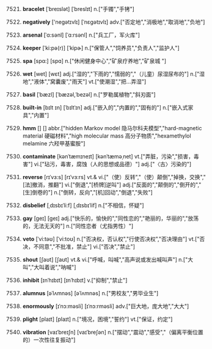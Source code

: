 7521. **bracelet**
[ˈbreɪslət]  [ˈbreslɪt]
n.["手镯","手铐"]  

7522. **negatively**
['neɡətɪvlɪ]  [ˈnɛɡətɪvlɪ]
adv.["否定地","消极地","取消地","负地"]  

7523. **arsenal**
[ˈɑ:sənl]  [ˈɑ:rsənl]
n.["兵工厂，军火库"]  

7524. **keeper**
[ˈki:pə(r)]  [ˈkipɚ]
n.["保管人","饲养员","负责人","监护人"]  

7525. **spa**
[spɑ:]  [spɑ]
n.["休闲健身中心","矿泉疗养地","矿泉城 "]  

7526. **wet**
[wet]  [wɛt]
adj.["湿的","下雨的","懦弱的","（儿童）尿湿尿布的"]  n.["湿地","液体","窝囊废","雨天"]  vt.["使潮湿","把…弄湿"]  

7527. **basil**
[ˈbæzl]  [ˈbæzəl,ˈbezəl]
n.["罗勒属植物","斜刃面"]  

7528. **built-in**
[bɪlt ɪn]  [ˈbɪltˈɪn]
adj.["嵌入的","内置的","固有的"]  n.["嵌入式家具","内置"]  

7529. **hmm**
[]  []
abbr.["hidden Markov model 隐马尔科夫模型","hard-magnetic material 硬磁材料","high molecular mass 高分子物质","hexamethylol melamine 六羟甲基蜜胺"]  

7530. **contaminate**
[kənˈtæmɪneɪt]  [kənˈtæməˌnet]
vt.["弄脏，污染","损害，毒害"]  vi.["玷污，毒害，腐蚀（人的思想或品德）"]  adj.["〈古〉污染的"]  

7531. **reverse**
[rɪˈvɜ:s]  [rɪˈvɜ:rs]
vt.& vi.["（使）反转","（使）颠倒","掉换，交换","[法]撤消，推翻"]  vi.["倒退","[桥牌]逆叫"]  adj.["反面的","颠倒的","倒开的","[生]倒卷的"]  n.["倒转，反向","[机]回动","倒退","失败"]  

7532. **disbelief**
[ˌdɪsbɪˈli:f]  [ˌdɪsbɪˈlif]
n.["不相信，怀疑"]  

7533. **gay**
[geɪ]  [ɡeɪ]
adj.["快乐的，愉快的","同性恋的","艳丽的，华丽的","放荡的，无法无天的"]  n.["同性恋者（尤指男性）"]  

7534. **veto**
[ˈvi:təʊ]  [ˈvi:toʊ]
n.["否决权，否认权","行使否决权","否决理由"]  vt.["否决，不同意","不批准，禁止"]  vi.["否决","禁止"]  

7535. **shout**
[ʃaʊt]  [ʃaʊt]
vt.& vi.["呼喊，叫喊","高声说或发出喊叫声"]  n.["大叫","大叫着说","呐喊"]  

7536. **inhibit**
[ɪnˈhɪbɪt]  [ɪnˈhɪbɪt]
v.["抑制","禁止"]  

7537. **alumnus**
[əˈlʌmnəs]  [əˈlʌmnəs]
n.["男校友","男毕业生"]  

7538. **enormously**
[ɪˈnɔ:məsli]  [ɪˈnɔ:rməsli]
adv.["巨大地，庞大地","大大"]  

7539. **plight**
[plaɪt]  [plaɪt]
n.["境况，困境","誓约"]  vt.["保证，约定"]  

7540. **vibration**
[vaɪˈbreɪʃn]  [vaɪˈbreʃən]
n.["摆动","震动","感受","（偏离平衡位置的）一次性往复振动"]  

